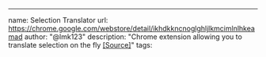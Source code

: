 ---
name: Selection Translator
url: https://chrome.google.com/webstore/detail/ikhdkkncnoglghljlkmcimlnlhkeamad
author: "@lmk123"
description: "Chrome extension allowing you to translate selection on the fly [[Source]](https://github.com/lmk123/crx-selection-translate)"
tags: